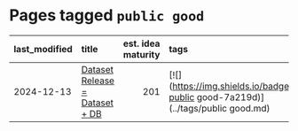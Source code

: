 # Pages tagged `public good`

|last_modified|title|est. idea maturity|tags
|:---|:---|---:|:---|
|2024-12-13|[Dataset Release = Dataset + DB](../release_dataset_plus_db.md)|201|[![](https://img.shields.io/badge/tag-public good-7a219d)](../tags/public good.md)|